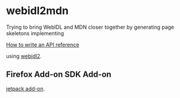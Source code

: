 # webidl2mdn

Trying to bring WebIDL and MDN closer together by generating page skeletons implementing

[How to write an API reference](https://developer.mozilla.org/en-US/docs/MDN/Contribute/Howto/Write_an_API_reference)

using [webidl2](https://www.npmjs.com/package/webidl2).

## Firefox Add-on SDK Add-on

[jetpack add-on](webidl2mdn-jetpack/README.md).
